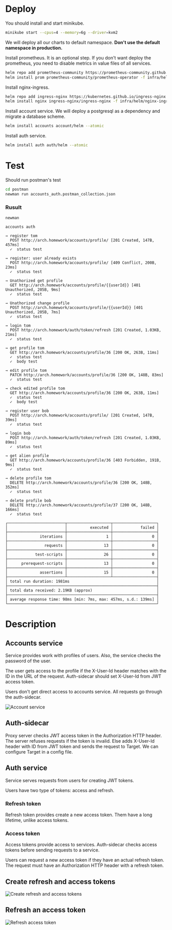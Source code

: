 # Deploy

You should install and start minikube.
```bash
minikube start --cpus=4 --memory=6g --driver=kvm2
```

We will deploy all our charts to default namespace. **Don't use the default namespace in production.**

Install prometheus. It is an optional step. If you don't want deploy the prometheus, you need to disable metrics in value files of all services.

```bash
helm repo add prometheus-community https://prometheus-community.github.io/helm-charts
helm install prom prometheus-community/prometheus-operator -f infra/helm/prometheus/values.yaml --atomic
```

Install nginx-ingress.

```bash
helm repo add ingress-nginx https://kubernetes.github.io/ingress-nginx
helm install nginx ingress-nginx/ingress-nginx -f infra/helm/nginx-ingress/values.yaml --atomic
```

Install account service. We will deploy a postgresql as a dependency and migrate a database scheme.

```bash
helm install accounts account/helm --atomic
```

Install auth service.

```bash
helm install auth auth/helm --atomic
```

# Test

Should run postman's test

```bash
cd postman
newman run accounts_auth.postman_collection.json
```

### Rusult

```
newman

accounts auth

→ register tom
  POST http://arch.homework/accounts/profile/ [201 Created, 147B, 457ms]
  ✓  status test

→ register: user already exists
  POST http://arch.homework/accounts/profile/ [409 Conflict, 200B, 23ms]
  ✓  status test

→ Unathorized get profile
  GET http://arch.homework/accounts/profile/{{userId}} [401 Unauthorized, 205B, 9ms]
  ✓  status test

→ Unathorized change profile
  POST http://arch.homework/accounts/profile/{{userId}} [401 Unauthorized, 205B, 7ms]
  ✓  status test

→ login tom
  POST http://arch.homework/auth/token/refresh [201 Created, 1.03KB, 21ms]
  ✓  status test

→ get profile tom
  GET http://arch.homework/accounts/profile/36 [200 OK, 263B, 11ms]
  ✓  status test
  ✓  body test

→ edit profile tom
  PATCH http://arch.homework/accounts/profile/36 [200 OK, 148B, 83ms]
  ✓  status test

→ check edited profile tom
  GET http://arch.homework/accounts/profile/36 [200 OK, 263B, 11ms]
  ✓  status test
  ✓  body test

→ register user bob
  POST http://arch.homework/accounts/profile/ [201 Created, 147B, 39ms]
  ✓  status test

→ login bob
  POST http://arch.homework/auth/token/refresh [201 Created, 1.03KB, 89ms]
  ✓  status test

→ get alien profile
  GET http://arch.homework/accounts/profile/36 [403 Forbidden, 191B, 9ms]
  ✓  status test

→ delete profile tom
  DELETE http://arch.homework/accounts/profile/36 [200 OK, 148B, 352ms]
  ✓  status test

→ delete profile bob
  DELETE http://arch.homework/accounts/profile/37 [200 OK, 148B, 166ms]
  ✓  status test

┌─────────────────────────┬───────────────────┬───────────────────┐
│                         │          executed │            failed │
├─────────────────────────┼───────────────────┼───────────────────┤
│              iterations │                 1 │                 0 │
├─────────────────────────┼───────────────────┼───────────────────┤
│                requests │                13 │                 0 │
├─────────────────────────┼───────────────────┼───────────────────┤
│            test-scripts │                26 │                 0 │
├─────────────────────────┼───────────────────┼───────────────────┤
│      prerequest-scripts │                13 │                 0 │
├─────────────────────────┼───────────────────┼───────────────────┤
│              assertions │                15 │                 0 │
├─────────────────────────┴───────────────────┴───────────────────┤
│ total run duration: 1981ms                                      │
├─────────────────────────────────────────────────────────────────┤
│ total data received: 2.19KB (approx)                            │
├─────────────────────────────────────────────────────────────────┤
│ average response time: 98ms [min: 7ms, max: 457ms, s.d.: 139ms] │
└─────────────────────────────────────────────────────────────────┘

```

# Description

## Accounts service

Service provides work with profiles of users. Also, the service checks the password of the user.

The user gets access to the profile if the X-User-Id header matches with the ID in the URL of the request. Auth-sidecar should set X-User-Id from JWT access token.

Users don't get direct access to accounts service. All requests go through the auth-sidecar.

![Account service](https://github.com/ds-vologdin/otus-software-architect/blob/main/task05/img/account%20service.jpg)

## Auth-sidecar

Proxy server checks JWT access token in the Authorization HTTP header. The server refuses requests if the token is invalid. Else adds X-User-Id header with ID from JWT token and sends the request to Target.
We can configure Target in a config file.

## Auth service

Service serves requests from users for creating JWT tokens.

Users have two type of tokens: access and refresh.

### Refresh token

Refresh token provides create a new access token.
Them have a long lifetime, unlike access tokens.
### Access token

Access tokens provide access to services.
Auth-sidecar checks access tokens before sending requests to a service.

Users can request a new access token if they have an actual refresh token.
The request must have an Authorization HTTP header with a refresh token.

## Create refresh and access tokens

![Create refresh and access tokens](https://github.com/ds-vologdin/otus-software-architect/blob/main/task05/img/create%20tokens.jpg)

## Refresh an access token
![Refresh access token](https://github.com/ds-vologdin/otus-software-architect/blob/main/task05/img/refresh%20access%20token.jpg)
